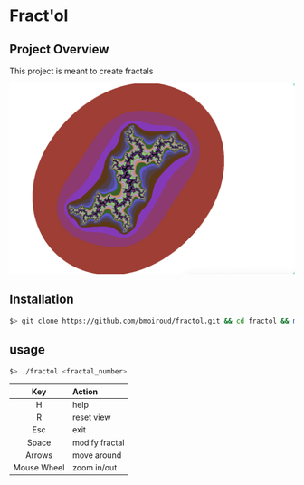 # Fract'ol

## Project Overview

This project is meant to create fractals

<img src="./img/img.png"/>

## Installation

``` bash
$> git clone https://github.com/bmoiroud/fractol.git && cd fractol && make
```

## usage

``` bash
$> ./fractol <fractal_number>
```

| Key         | Action         |
|:-----------:|:---------------|
| H           | help           |
| R           | reset view     |
| Esc         | exit           |
| Space       | modify fractal |
| Arrows      | move around    |
| Mouse Wheel | zoom in/out    |

